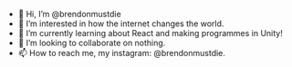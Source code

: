 - 👋 Hi, I’m @brendonmustdie
- 👀 I’m interested in how the internet changes the world.
- 🌱 I’m currently learning about React and making programmes in Unity! 
- 💞️ I’m looking to collaborate on nothing.
- 📫 How to reach me, my instagram: @brendonmustdie. 

<!---
brendonmustdie/brendonmustdie is a ✨ special ✨ repository because its `README.md` (this file) appears on your GitHub profile.
You can click the Preview link to take a look at your changes.
--->
